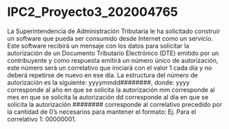 # IPC2_Proyecto3_202004765

La Superintendencia de Administración Tributaria le ha solicitado construir un software que
pueda ser consumido desde Internet como un servicio. Este software recibirá un mensaje
con los datos para solicitar la autorización de un Documento Tributario Electrónico (DTE)
emitido por un contribuyente y como respuesta emitirá un número único de autorización,
este número será un correlativo que iniciará con el valor 1 cada día y no deberá repetirse
de nuevo en ese día. La estructura del número de autorización es la siguiente:
yyyymmdd########, donde:
yyyy corresponde al año en que se solicita la autorización
mm corresponde al mes en que se solicita la autorización
dd corresponde al día en que se solicita la autorización
######## corresponde al correlativo precedido por la cantidad de 0’s necesarios
para mantener el formato: Ej. Para el correlativo 1: 00000001.
